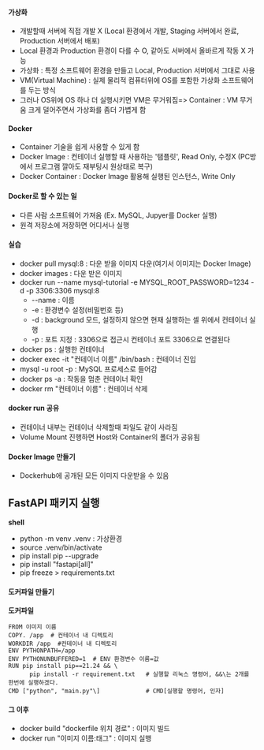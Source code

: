 #### 가상화
* 개발할때 서버에 직접 개발 X (Local 환경에서 개발, Staging 서버에서 완료, Production 서버에서 배포)
* Local 환경과 Production 환경이 다를 수 O, 같아도 서버에서 올바르게 작동 X 가능
* 가상화 : 특정 소프트웨어 환경을 만들고 Local, Production 서버에서 그대로 사용
* VM(Virtual Machine) : 실제 물리적 컴퓨터위에 OS를 포함한 가상화 소프트웨어를 두는 방식
* 그러나 OS위에 OS 하나 더 실행시키면 VM은 무거워짐=> Container : VM 무거움 크게 덜어주면서 가상화를 좀더 가볍게 함

#### Docker
* Container 기술을 쉽게 사용할 수 있게 함
* Docker Image : 컨테이너 실행할 때 사용하는 '탬플릿', Read Only, 수정X (PC방에서 프로그램 깔아도 재부팅시 원상태로 복구)
* Docker Container : Docker Image 활용해 실행된 인스턴스, Write Only


#### Docker로 할 수 있는 일
* 다른 사람 소프트웨어 가져옴 (Ex. MySQL, Jupyer를 Docker 실행)
* 원격 저장소에 저장하면 어디서나 실행

#### 실습

* docker pull mysql:8 : 다운 받을 이미지 다운(여기서 이미지는 Docker Image)
* docker images : 다운 받은 이미지
* docker run --name mysql-tutorial -e MYSQL_ROOT_PASSWORD=1234 -d -p 3306:3306 mysql:8
  * --name : 이름
  * -e : 환경변수 설정(비밀번호 등) 
  * -d : background 모드, 설정하지 않으면 현재 실행하는 셀 위에서 컨테이너 실행
  * -p : 포트 지정 : 3306으로 접근시 컨테이너 포트 3306으로 연결된다
* docker ps : 실행한 컨테이너
* docker exec -it "컨테이너 이름" /bin/bash : 컨테이너 진입
* mysql -u root -p : MySQL 프로세스로 들어감
* docker ps -a : 작동을 멈춘 컨테이너 확인
* docker rm  "컨테이너 이름"  : 컨테이너 삭제

#### docker run 공유
* 컨테이너 내부는 컨테이너 삭제할때 파일도 같이 사라짐
* Volume Mount 진행하면 Host와 Container의 폴더가 공유됨


#### Docker Image 만들기
* Dockerhub에 공개된 모든 이미지 다운받을 수 있음


## FastAPI 패키지 실행
**shell**
* python -m venv .venv : 가상환경
* source .venv/bin/activate
* pip install pip --upgrade
* pip install "fastapi[all]"
* pip freeze > requirements.txt

#### 도커파일 만들기
**도커파일**
```ptyhon
FROM 이미지 이름
COPY. /app  # 컨테이너 내 디렉토리
WORKDIR /app  #컨테이너 내 디렉토리
ENV PYTHONPATH=/app
ENV PYTHONUNBUFFERED=1  # ENV 환경변수 이름=값
RUN pip install pip==21.24 && \
      pip install -r requirement.txt   # 실행할 리눅스 명령어, &&\는 2개를 한번에 실행하겠다.
CMD ["python", "main.py"\]             # CMD[실행할 명령어, 인자]
```

#### 그 이후
* docker build "dockerfile 위치 경로"   : 이미지 빌드
* docker run "이미지 이름:태그"         : 이미지 실행






